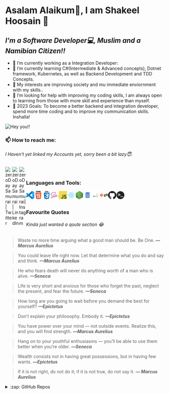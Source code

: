 # Asalam Alaikum:crescent_moon:, I am Shakeel Hoosain 👋

## ***I'm a Software Developer:computer:, Muslim and a Namibian Citizen!!*** 

- 🔭 I’m currently working as a Integration Developer:
- 🌱 I’m currently learning C#(Intermediate & Advanced concepts), Dotnet framework, Kubernetes, as well as Backend Development and TDD Concepts. 
- 👯 My interests are improving society and mu immediate enviornment with my skills..
- 🤔 I’m looking for help with improving my coding skills, I am always open to learning from those with more skill and experience than myself.
- 🥅 2023 Goals: To become a better backend and integration developer, spend more time coding and to improve my communication skills. Inshalla! 

![Hey you!!](https://myoctocat.com/assets/images/base-octocat.svg)

### 📫 How to reach me:  
###### I Haven't yet linked my Accounts yet, sorry been a bit lazy:innocent:.

[<img align="left" alt="zeroDaySamurai  | Twitter" width="22px" src="https://cdn.jsdelivr.net/npm/simple-icons@v3/icons/twitter.svg" />](https://pages.github.com/)
[<img align="left" alt="zeroDaySamurai | LinkedIn" width="22px" src="https://cdn.jsdelivr.net/npm/simple-icons@v3/icons/linkedin.svg" />](https://pages.github.com/)
[<img align="left" alt="zeroDaySamurai| Instagram" width="22px" src="https://cdn.jsdelivr.net/npm/simple-icons@v3/icons/instagram.svg" />](https://www.instagram.com/be_hoosain/)

<br />

### Languages and Tools:

<img align="left" alt="Visual Studio Code" width="26px" src="https://raw.githubusercontent.com/github/explore/80688e429a7d4ef2fca1e82350fe8e3517d3494d/topics/visual-studio-code/visual-studio-code.png" />
<img align="left" alt="HTML5" width="26px" src="https://raw.githubusercontent.com/github/explore/80688e429a7d4ef2fca1e82350fe8e3517d3494d/topics/html/html.png" />
<img align="left" alt="CSS3" width="26px" src="https://raw.githubusercontent.com/github/explore/80688e429a7d4ef2fca1e82350fe8e3517d3494d/topics/css/css.png" />
<img align="left" alt="Sass" width="26px" src="https://raw.githubusercontent.com/github/explore/80688e429a7d4ef2fca1e82350fe8e3517d3494d/topics/sass/sass.png" />
<img align="left" alt="JavaScript" width="26px" src="https://raw.githubusercontent.com/github/explore/80688e429a7d4ef2fca1e82350fe8e3517d3494d/topics/javascript/javascript.png" />
<img align="left" alt="React" width="26px" src="https://raw.githubusercontent.com/github/explore/80688e429a7d4ef2fca1e82350fe8e3517d3494d/topics/react/react.png" />
<img align="left" alt="ASP.NET" width="26px" src="https://raw.githubusercontent.com/github/explore/80688e429a7d4ef2fca1e82350fe8e3517d3494d/topics/nodejs/nodejs.png" />
<img align="left" alt="SQL" width="26px" src="https://raw.githubusercontent.com/github/explore/80688e429a7d4ef2fca1e82350fe8e3517d3494d/topics/sql/sql.png" />
<img align="left" alt="MySQL" width="26px" src="https://raw.githubusercontent.com/github/explore/80688e429a7d4ef2fca1e82350fe8e3517d3494d/topics/mysql/mysql.png" />
<img align="left" alt="Git" width="26px" src="https://raw.githubusercontent.com/github/explore/80688e429a7d4ef2fca1e82350fe8e3517d3494d/topics/git/git.png" />
<img align="left" alt="GitHub" width="26px" src="https://raw.githubusercontent.com/github/explore/78df643247d429f6cc873026c0622819ad797942/topics/github/github.png" />
<img align="left" alt="Terminal" width="26px" src="https://raw.githubusercontent.com/github/explore/80688e429a7d4ef2fca1e82350fe8e3517d3494d/topics/terminal/terminal.png" />
  
  
<br />
<br />

### Favourite Quotes
###### Kinda just wanted a qoute section :joy:

> Waste no more time arguing what a good man should be. Be One. ***— Marcus Aurelius***

> You could leave life right now. Let that determine what you do and say and think. ***—Marcus Aurelius***

> He who fears death will never do anything worth of a man who is alive. ***—Seneca***

> Life is very short and anxious for those who forget the past, neglect the present, and fear the future. ***—Seneca***

> How long are you going to wait before you demand the best for yourself? ***—Epictetus***

> Don’t explain your philosophy. Embody it. ***—Epictetus***

> You have power over your mind — not outside events. Realize this, and you will find strength. ***―Marcus Aurelius***

> Hang on to your youthful enthusiasms — you’ll be able to use them better when you’re older. ***―Seneca***

> Wealth consists not in having great possessions, but in having few wants. ***―Epictetus***

> If it is not right, do not do it; if it is not true, do not say it. ***— Marcus Aurelius***

<details>
  <summary>:zap: GitHub Repos</summary>

  <img align="left" alt="zeroDaySamurai GitHub Stats" src="https://github.com/ZeroDaySamurai?tab=repositories" />

</details>
